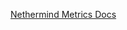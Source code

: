 [Nethermind Metrics Docs](https://docs.nethermind.io/nethermind/ethereum-client/metrics/setting-up-local-metrics-infrastracture)
